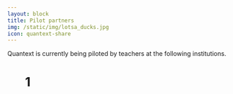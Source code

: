 ```yaml
---
layout: block
title: Pilot partners
img: /static/img/lotsa_ducks.jpg
icon: quantext-share
---
```

<style>

.gallery .control-operator:target ~ .controls .control-button {
  color: #ccc;
  color: rgba(255, 255, 255, 0.4);
}

.gallery .control-button:first-of-type, .gallery .control-operator:nth-of-type(1):target ~ .controls .control-button:nth-of-type(1), .gallery .control-operator:nth-of-type(2):target ~ .controls .control-button:nth-of-type(2), .gallery .control-operator:nth-of-type(3):target ~ .controls .control-button:nth-of-type(3), .gallery .control-operator:nth-of-type(4):target ~ .controls .control-button:nth-of-type(4), .gallery .control-operator:nth-of-type(5):target ~ .controls .control-button:nth-of-type(5) {
  color: white;
  color: rgba(255, 255, 255, 0.8);
}

.gallery .item:first-of-type {
  position: static;
  pointer-events: auto;
  opacity: 1;
}
.gallery .item {
  position: absolute;
  top: 0;
  left: 0;
  width: 100%;
  height: 100%;
  pointer-events: none;
  opacity: 0;
  transition: opacity .5s;
}
.gallery .control-operator {
  display: none;
}
.gallery .control-operator:target ~ .item {
  pointer-events: none;
  opacity: 0;
  animation: none;
}
.gallery .control-operator:target ~ .controls .control-button {
  animation: none;
}

@keyframes controlAnimation-2 {
  0% {
    color: #ccc;
    color: rgba(255, 255, 255, 0.4);
  }

  14.3%,
  50% {
    color: white;
    color: rgba(255, 255, 255, 0.8);
  }

  64.3%,
  100% {
    color: #ccc;
    color: rgba(255, 255, 255, 0.4);
  }
}
@keyframes galleryAnimation-2 {
  0% {
    opacity: 0;
  }

  14.3%,
  50% {
    opacity: 1;
  }

  64.3%,
  100% {
    opacity: 0;
  }
}
.gallery .control-operator:nth-of-type(1):target ~ .item:nth-of-type(1) {
  pointer-events: auto;
  opacity: 1;
}
.gallery .control-operator:nth-of-type(2):target ~ .item:nth-of-type(2) {
  pointer-events: auto;
  opacity: 1;
}

.items-2.autoplay .control-button {
  animation: controlAnimation-2 14s infinite;
}
.items-2.autoplay .item {
  animation: galleryAnimation-2 14s infinite;
}
.items-2 .control-button:nth-of-type(1),
.items-2 .item:nth-of-type(1) {
  animation-delay: -2s;
}
.items-2 .control-button:nth-of-type(2),
.items-2 .item:nth-of-type(2) {
  animation-delay: 5s;
}

@keyframes controlAnimation-3 {
  0% {
    color: #ccc;
    color: rgba(255, 255, 255, 0.4);
  }

  9.5%,
  33.3% {
    color: white;
    color: rgba(255, 255, 255, 0.8);
  }

  42.9%,
  100% {
    color: #ccc;
    color: rgba(255, 255, 255, 0.4);
  }
}
@keyframes galleryAnimation-3 {
  0% {
    opacity: 0;
  }

  9.5%,
  33.3% {
    opacity: 1;
  }

  42.9%,
  100% {
    opacity: 0;
  }
}
.gallery .control-operator:nth-of-type(1):target ~ .item:nth-of-type(1) {
  pointer-events: auto;
  opacity: 1;
}
.gallery .control-operator:nth-of-type(2):target ~ .item:nth-of-type(2) {
  pointer-events: auto;
  opacity: 1;
}
.gallery .control-operator:nth-of-type(3):target ~ .item:nth-of-type(3) {
  pointer-events: auto;
  opacity: 1;
}

.items-3.autoplay .control-button {
  animation: controlAnimation-3 21s infinite;
}
.items-3.autoplay .item {
  animation: galleryAnimation-3 21s infinite;
}
.items-3 .control-button:nth-of-type(1),
.items-3 .item:nth-of-type(1) {
  animation-delay: -2s;
}
.items-3 .control-button:nth-of-type(2),
.items-3 .item:nth-of-type(2) {
  animation-delay: 5s;
}
.items-3 .control-button:nth-of-type(3),
.items-3 .item:nth-of-type(3) {
  animation-delay: 12s;
}

@keyframes controlAnimation-4 {
  0% {
    color: #ccc;
    color: rgba(255, 255, 255, 0.4);
  }

  7.1%,
  25% {
    color: white;
    color: rgba(255, 255, 255, 0.8);
  }

  32.1%,
  100% {
    color: #ccc;
    color: rgba(255, 255, 255, 0.4);
  }
}
@keyframes galleryAnimation-4 {
  0% {
    opacity: 0;
  }

  7.1%,
  25% {
    opacity: 1;
  }

  32.1%,
  100% {
    opacity: 0;
  }
}
.gallery .control-operator:nth-of-type(1):target ~ .item:nth-of-type(1) {
  pointer-events: auto;
  opacity: 1;
}
.gallery .control-operator:nth-of-type(2):target ~ .item:nth-of-type(2) {
  pointer-events: auto;
  opacity: 1;
}
.gallery .control-operator:nth-of-type(3):target ~ .item:nth-of-type(3) {
  pointer-events: auto;
  opacity: 1;
}
.gallery .control-operator:nth-of-type(4):target ~ .item:nth-of-type(4) {
  pointer-events: auto;
  opacity: 1;
}

.items-4.autoplay .control-button {
  animation: controlAnimation-4 28s infinite;
}
.items-4.autoplay .item {
  animation: galleryAnimation-4 28s infinite;
}
.items-4 .control-button:nth-of-type(1),
.items-4 .item:nth-of-type(1) {
  animation-delay: -2s;
}
.items-4 .control-button:nth-of-type(2),
.items-4 .item:nth-of-type(2) {
  animation-delay: 5s;
}
.items-4 .control-button:nth-of-type(3),
.items-4 .item:nth-of-type(3) {
  animation-delay: 12s;
}
.items-4 .control-button:nth-of-type(4),
.items-4 .item:nth-of-type(4) {
  animation-delay: 19s;
}

@keyframes controlAnimation-5 {
  0% {
    color: #ccc;
    color: rgba(255, 255, 255, 0.4);
  }

  5.7%,
  20% {
    color: white;
    color: rgba(255, 255, 255, 0.8);
  }

  25.7%,
  100% {
    color: #ccc;
    color: rgba(255, 255, 255, 0.4);
  }
}
@keyframes galleryAnimation-5 {
  0% {
    opacity: 0;
  }

  5.7%,
  20% {
    opacity: 1;
  }

  25.7%,
  100% {
    opacity: 0;
  }
}
.gallery .control-operator:nth-of-type(1):target ~ .item:nth-of-type(1) {
  pointer-events: auto;
  opacity: 1;
}
.gallery .control-operator:nth-of-type(2):target ~ .item:nth-of-type(2) {
  pointer-events: auto;
  opacity: 1;
}
.gallery .control-operator:nth-of-type(3):target ~ .item:nth-of-type(3) {
  pointer-events: auto;
  opacity: 1;
}
.gallery .control-operator:nth-of-type(4):target ~ .item:nth-of-type(4) {
  pointer-events: auto;
  opacity: 1;
}
.gallery .control-operator:nth-of-type(5):target ~ .item:nth-of-type(5) {
  pointer-events: auto;
  opacity: 1;
}

.items-5.autoplay .control-button {
  animation: controlAnimation-5 35s infinite;
}
.items-5.autoplay .item {
  animation: galleryAnimation-5 35s infinite;
}
.items-5 .control-button:nth-of-type(1),
.items-5 .item:nth-of-type(1) {
  animation-delay: -2s;
}
.items-5 .control-button:nth-of-type(2),
.items-5 .item:nth-of-type(2) {
  animation-delay: 5s;
}
.items-5 .control-button:nth-of-type(3),
.items-5 .item:nth-of-type(3) {
  animation-delay: 12s;
}
.items-5 .control-button:nth-of-type(4),
.items-5 .item:nth-of-type(4) {
  animation-delay: 19s;
}
.items-5 .control-button:nth-of-type(5),
.items-5 .item:nth-of-type(5) {
  animation-delay: 26s;
}

</style>
Quantext is currently being piloted by teachers at the following institutions. <br/>
<div class="gallery items-3">
  <div id="item-1" class="control-operator"></div>
  <div id="item-2" class="control-operator"></div>
  <div id="item-3" class="control-operator"></div>

  <figure class="item">
    <h1>1</h1>
  </figure>

  <figure class="item">
    <h1>2</h1>
  </figure>

  <figure class="item">
    <h1>3</h1>
  </figure>

  <div class="controls">
    <a href="#item-1" class="control-button">•</a>
    <a href="#item-2" class="control-button">•</a>
    <a href="#item-3" class="control-button">•</a>
  </div>
</div>
